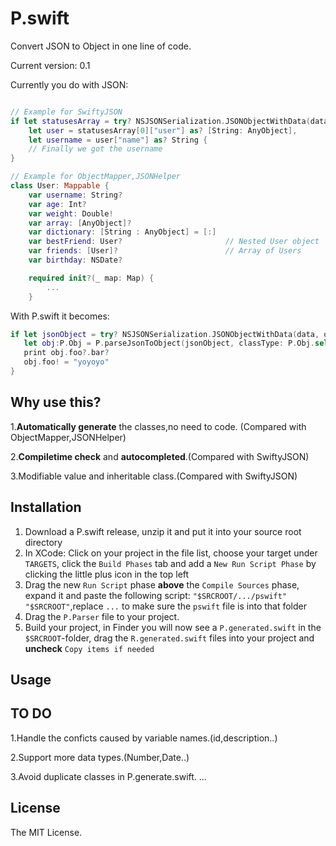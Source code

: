 # P.swift
Convert JSON to Object in one line of code.

Current version: 0.1

Currently you do with JSON:
```swift

// Example for SwiftyJSON
if let statusesArray = try? NSJSONSerialization.JSONObjectWithData(data, options: .AllowFragments) as? [[String: AnyObject]],
    let user = statusesArray[0]["user"] as? [String: AnyObject],
    let username = user["name"] as? String {
    // Finally we got the username
}

// Example for ObjectMapper,JSONHelper
class User: Mappable {
    var username: String?
    var age: Int?
    var weight: Double!
    var array: [AnyObject]?
    var dictionary: [String : AnyObject] = [:]
    var bestFriend: User?                       // Nested User object
    var friends: [User]?                        // Array of Users
    var birthday: NSDate?

    required init?(_ map: Map) {
        ...
    }
```

With P.swift it becomes:
```swift
if let jsonObject = try? NSJSONSerialization.JSONObjectWithData(data, options: .AllowFragments) as? [String: AnyObject]{
   let obj:P.Obj = P.parseJsonToObject(jsonObject, classType: P.Obj.self)
   print obj.foo?.bar?
   obj.foo! = "yoyoyo" 
}
```

## Why use this?

1.**Automatically generate** the classes,no need to code. (Compared with ObjectMapper,JSONHelper)

2.**Compiletime check** and **autocompleted**.(Compared with SwiftyJSON)

3.Modifiable value and inheritable class.(Compared with SwiftyJSON)

## Installation

1. Download a P.swift release, unzip it and put it into your source root directory
2. In XCode: Click on your project in the file list, choose your target under `TARGETS`, click the `Build Phases` tab and add a `New Run Script Phase` by clicking the little plus icon in the top left
3. Drag the new `Run Script` phase **above** the `Compile Sources` phase, expand it and paste the following script: `"$SRCROOT/.../pswift" "$SRCROOT"`,replace `...` to make sure the `pswift` file is into that folder
4. Drag the `P.Parser` file to your project.
5. Build your project, in Finder you will now see a `P.generated.swift` in the `$SRCROOT`-folder, drag the `R.generated.swift` files into your project and **uncheck** `Copy items if needed`

## Usage

## TO DO
1.Handle the conficts caused by variable names.(id,description..)

2.Support more data types.(Number,Date..)

3.Avoid duplicate classes in P.generate.swift.
...

## License
The MIT License.

